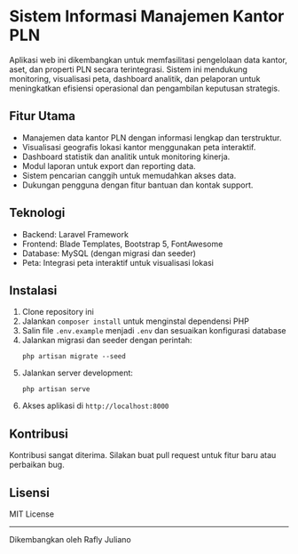 # Sistem Informasi Manajemen Kantor PLN

Aplikasi web ini dikembangkan untuk memfasilitasi pengelolaan data kantor, aset, dan properti PLN secara terintegrasi. Sistem ini mendukung monitoring, visualisasi peta, dashboard analitik, dan pelaporan untuk meningkatkan efisiensi operasional dan pengambilan keputusan strategis.

## Fitur Utama

- Manajemen data kantor PLN dengan informasi lengkap dan terstruktur.
- Visualisasi geografis lokasi kantor menggunakan peta interaktif.
- Dashboard statistik dan analitik untuk monitoring kinerja.
- Modul laporan untuk export dan reporting data.
- Sistem pencarian canggih untuk memudahkan akses data.
- Dukungan pengguna dengan fitur bantuan dan kontak support.

## Teknologi

- Backend: Laravel Framework
- Frontend: Blade Templates, Bootstrap 5, FontAwesome
- Database: MySQL (dengan migrasi dan seeder)
- Peta: Integrasi peta interaktif untuk visualisasi lokasi

## Instalasi

1. Clone repository ini
2. Jalankan `composer install` untuk menginstal dependensi PHP
3. Salin file `.env.example` menjadi `.env` dan sesuaikan konfigurasi database
4. Jalankan migrasi dan seeder dengan perintah:
   ```
   php artisan migrate --seed
   ```
5. Jalankan server development:
   ```
   php artisan serve
   ```
6. Akses aplikasi di `http://localhost:8000`

## Kontribusi

Kontribusi sangat diterima. Silakan buat pull request untuk fitur baru atau perbaikan bug.

## Lisensi

MIT License

---

Dikembangkan oleh Rafly Juliano
